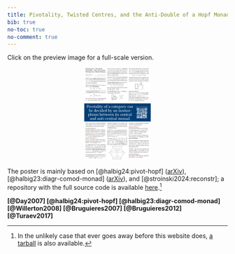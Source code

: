 ```yaml
---
title: Pivotality, Twisted Centres, and the Anti-Double of a Hopf Monad
bib: true
no-toc: true
no-comment: true
---
```


Click on the preview image for a full-scale version.
<div style="text-align: center">
  <a href="./posters/ct2024/poster.pdf">
    <img class="pure-img"
       style="text-align: center; max-width: 30%;"
       src="./posters/ct2024/poster.png"
       alt="A preview of the poster">
  </a>
</div>

The poster is mainly based on
[@halbig24:pivot-hopf] ([arXiv][paper:pivotality]),
[@halbig23:diagr-comod-monad] ([arXiv][paper:diagrammatics]),
and [@stroinski2024:reconstr];
a repository with the full source code is available [here][ghub:source-code].[^1]

<!-- References; site.hs does not have 'no-cite' support right now. -->
<span class="email">
 <b>
  [@Day2007]
  [@halbig24:pivot-hopf]
  [@halbig23:diagr-comod-monad]
  [@Willerton2008]
  [@Bruguieres2007]
  [@Bruguieres2012]
  [@Turaev2017]
 </b>
</span>

[ghub:source-code]: https://github.com/slotThe/ct2024
[paper:pivotality]: https://arxiv.org/abs/2201.05361
[paper:diagrammatics]: https://arxiv.org/abs/2312.13074

[^1]: In the unlikely case that ever goes away before this website does,
      [a tarball](./posters/ct2024/source.tar.gz) is also available.
